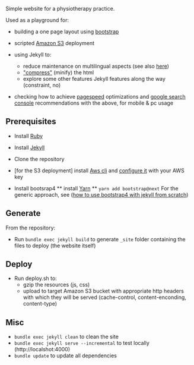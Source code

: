 Simple website for a physiotherapy practice.

Used as a playground for:
* building a one page layout using [bootstrap](http://getbootstrap.com/getting-started/#examples)
* scripted [Amazon S3](https://aws.amazon.com/fr/s3/) deployment
* using Jekyll to:
    * reduce maintenance on multilingual aspects (see also [here](https://www.sylvaindurand.org/making-jekyll-multilingual/))
    * ["compress"](https://github.com/penibelst/jekyll-compress-html) (minify) the html
    * explore some other features Jekyll features along the way (constraint, no)

* checking how to achieve [pagespeed](https://developers.google.com/speed/pagespeed/insights/?url=kine-valfleury.fr) optimizations and [google search console](https://www.google.com/webmasters/tools/home?hl=en) recommendations with the above, for mobile & pc usage

## Prerequisites
* Install [Ruby](https://www.ruby-lang.org/en/documentation/installation/)
* Install [Jekyll](https://jekyllrb.com/docs/quickstart/)
* Clone the repository
* [for the S3 deployment] install [Aws cli](http://docs.aws.amazon.com/cli/latest/userguide/installing.html) and [configure it](http://docs.aws.amazon.com/cli/latest/userguide/cli-chap-getting-started.html) with your AWS key

* Install bootsrap4
** install [Yarn](https://yarnpkg.com/lang/en/docs/install/#windows-stable)
** `yarn add bootstrap@next`
For the generic approach, see ([how to use bootstrap4 with jekyll from scratch](https://simpleit.rocks/how-to-add-bootstrap-4-to-jekyll-the-right-way/))


## Generate
From the repository:
* Run `bundle exec jekyll build` to generate `_site` folder containing the files to deploy (the website itself)

## Deploy
* Run deploy.sh to:
    * gzip the resources (js, css)
    * upload to target Amazon S3 bucket with appropriate http headers with which they will be served (cache-control, content-enconding, content-type)


## Misc
* `bundle exec jekyll clean` to clean the site
* `bundle exec jekyll serve --incremental` to test locally (http://localshot:4000)
* `bundle update` to update all dependencies


